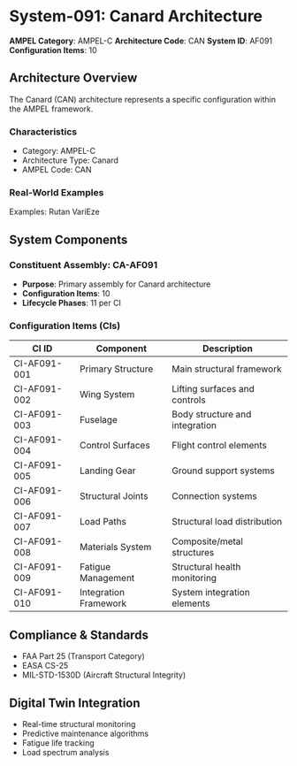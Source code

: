 # System-091: Canard Architecture

**AMPEL Category**: AMPEL-C
**Architecture Code**: CAN
**System ID**: AF091
**Configuration Items**: 10

## Architecture Overview

The Canard (CAN) architecture represents a specific configuration within the AMPEL framework.

### Characteristics
- Category: AMPEL-C
- Architecture Type: Canard
- AMPEL Code: CAN

### Real-World Examples
Examples: Rutan VariEze

## System Components

### Constituent Assembly: CA-AF091
- **Purpose**: Primary assembly for Canard architecture
- **Configuration Items**: 10
- **Lifecycle Phases**: 11 per CI

### Configuration Items (CIs)

| CI ID | Component | Description |
|-------|-----------|-------------|
| CI-AF091-001 | Primary Structure | Main structural framework |
| CI-AF091-002 | Wing System | Lifting surfaces and controls |
| CI-AF091-003 | Fuselage | Body structure and integration |
| CI-AF091-004 | Control Surfaces | Flight control elements |
| CI-AF091-005 | Landing Gear | Ground support systems |
| CI-AF091-006 | Structural Joints | Connection systems |
| CI-AF091-007 | Load Paths | Structural load distribution |
| CI-AF091-008 | Materials System | Composite/metal structures |
| CI-AF091-009 | Fatigue Management | Structural health monitoring |
| CI-AF091-010 | Integration Framework | System integration elements |

## Compliance & Standards
- FAA Part 25 (Transport Category)
- EASA CS-25
- MIL-STD-1530D (Aircraft Structural Integrity)

## Digital Twin Integration
- Real-time structural monitoring
- Predictive maintenance algorithms
- Fatigue life tracking
- Load spectrum analysis
